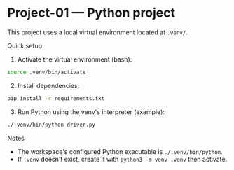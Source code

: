 # Project-01 — Python project

This project uses a local virtual environment located at `.venv/`.

Quick setup

1. Activate the virtual environment (bash):

```bash
source .venv/bin/activate
```

2. Install dependencies:

```bash
pip install -r requirements.txt
```

3. Run Python using the venv's interpreter (example):

```bash
./.venv/bin/python driver.py
```

Notes

- The workspace's configured Python executable is `./.venv/bin/python`.
- If `.venv` doesn't exist, create it with `python3 -m venv .venv` then activate.
